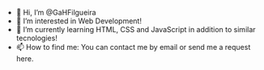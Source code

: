 - 👋 Hi, I’m @GaHFilgueira
- 👀 I’m interested in Web Development!
- 🌱 I’m currently learning HTML, CSS and JavaScript in addition to similar tecnologies!
- 📫 How to find me: You can contact me by email or send me a request here.

<!---
GaHFilgueira/GaHFilgueira is a ✨ special ✨ repository because its `README.md` (this file) appears on your GitHub profile.
You can click the Preview link to take a look at your changes.
--->
